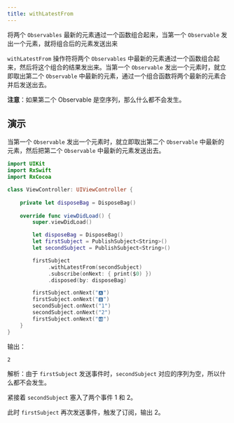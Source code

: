 ```yaml
---
title: withLatestFrom
---
```


将两个 `Observables` 最新的元素通过一个函数组合起来，当第一个 `Observable` 发出一个元素，就将组合后的元素发送出来

`withLatestFrom` 操作符将两个 `Observables` 中最新的元素通过一个函数组合起来，然后将这个组合的结果发出来。当第一个 `Observable` 发出一个元素时，就立即取出第二个 `Observable` 中最新的元素，通过一个组合函数将两个最新的元素合并后发送出去。

**注意**：如果第二个 Observable 是空序列，那么什么都不会发生。

## 演示

当第一个 `Observable` 发出一个元素时，就立即取出第二个 `Observable` 中最新的元素，然后把第二个 `Observable` 中最新的元素发送出去。

```swift
import UIKit
import RxSwift
import RxCocoa

class ViewController: UIViewController {
    
    private let disposeBag = DisposeBag()
    
    override func viewDidLoad() {
        super.viewDidLoad()

        let disposeBag = DisposeBag()
        let firstSubject = PublishSubject<String>()
        let secondSubject = PublishSubject<String>()

        firstSubject
             .withLatestFrom(secondSubject)
             .subscribe(onNext: { print($0) })
             .disposed(by: disposeBag)

        firstSubject.onNext("🅰️")
        firstSubject.onNext("🅱️")
        secondSubject.onNext("1")
        secondSubject.onNext("2")
        firstSubject.onNext("🆎")
    }
}
```

输出：

```bash
2
```

解析：由于 `firstSubject` 发送事件时，`secondSubject` 对应的序列为空，所以什么都不会发生。

紧接着 `secondSubject` 塞入了两个事件 1 和 2。

此时 `firstSubject` 再次发送事件，触发了订阅，输出 2。